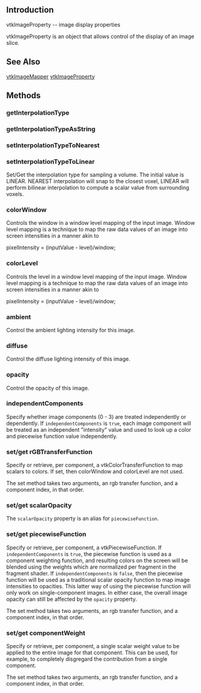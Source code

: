 ## Introduction

vtkImageProperty -- image display properties

vtkImageProperty is an object that allows control of the display
of an image slice.

## See Also

[vtkImageMapper](./Rendering_Core_ImageMapper.html)
[vtkImageProperty](./Rendering_Core_ImageProperty.html)

## Methods

### getInterpolationType
### getInterpolationTypeAsString
### setInterpolationTypeToNearest
### setInterpolationTypeToLinear

Set/Get the interpolation type for sampling a volume. The initial
value is LINEAR. NEAREST interpolation will snap to the closest
voxel, LINEAR will perform bilinear interpolation to compute a
scalar value from surrounding voxels.

### colorWindow

Controls the window in a window level mapping of the input image. Window
level mapping is a technique to map the raw data values of an image
into screen intensities in a manner akin to

pixelIntensity = (inputValue - level)/window;

### colorLevel

Controls the level in a window level mapping of the input image. Window
level mapping is a technique to map the raw data values of an image
into screen intensities in a manner akin to

pixelIntensity = (inputValue - level)/window;

### ambient

Control the ambient lighting intensity for this image.

### diffuse

Control the diffuse lighting intensity of this image.

### opacity

Control the opacity of this image.

### independentComponents

Specify whether image components (0 - 3) are treated independently or
dependently.  If `independentComponents` is `true`, each image component
will be treated as an independent "intensity" value and used to look up
a color and piecewise function value independently.

### set/get rGBTransferFunction

Specify or retrieve, per component, a vtkColorTransferFunction to map
scalars to colors. If set, then colorWindow and colorLevel are not used.

The set method takes two arguments, an rgb transfer function, and a component
index, in that order.

### set/get scalarOpacity

The `scalarOpacity` property is an alias for `piecewiseFunction`.

### set/get piecewiseFunction

Specify or retrieve, per component, a vtkPiecewiseFunction.  If
`independentComponents` is `true`, the piecewise function is used as a
component weighting function, and resulting colors on the screen will
be blended using the weights which are normalized per fragment in the
fragment shader.  If `independentComponents` is `false`, then the
piecewise function will be used as a traditional scalar opacity function
to map image intensities to opacities.  This latter way of using the
piecewise function will only work on single-component images. In either case,
the overall image opacity can still be affected by the `opacity` property.

The set method takes two arguments, an rgb transfer function, and a component
index, in that order.

### set/get componentWeight

Specify or retrieve, per component, a single scalar weight value to be
applied to the entire image for that component.  This can be used, for
example, to completely disgregard the contribution from a single component.

The set method takes two arguments, an rgb transfer function, and a component
index, in that order.
